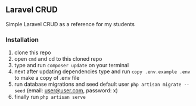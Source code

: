 ## Laravel CRUD
Simple Laravel CRUD as a reference for my students

### Installation
1. clone this repo
1. open `cmd` and cd to this cloned repo
1. type and run `composer update` on your terminal
1. next after updating dependencies type and run `copy .env.example .env` to make a copy of .env file
1. run database migrations and seed default user `php artisan migrate --seed` (email: user@user.com, password: x)
1. finally run `php artisan serve`
